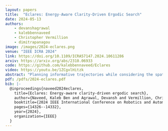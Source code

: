```yaml
---
layout: papers
title:  "Eclares: Energy-Aware Clarity-Driven Ergodic Search"
date: 2024-05-13
authors:
    - devanshagrawal
    - kalebbennaveed
    - Christopher Vermillion
    - dimitrapanagou
image: /images/2024-eclares.png
venue: "IEEE ICRA 2024"
link: https://doi.org/10.1109/ICRA57147.2024.10611286
arxiv: https://arxiv.org/abs/2310.06933
code: https://github.com/kalebbennaveed/Eclares
video: https://youtu.be/1ZCgxlHitzk
abstract: "Planning informative trajectories while considering the spatial distribution of the information over the environment, as well as constraints such as the robot’s limited battery capacity, makes the long-time horizon persistent coverage problem complex. Ergodic search methods consider the spatial distribution of environmental information while optimizing robot trajectories; however, current methods lack the ability to construct the target information spatial distribution for environments that vary stochastically across space and time. Moreover, current coverage methods dealing with battery capacity constraints either assume simple robot and battery models or are computationally expensive. To address these problems, we propose a framework called Eclares, in which our contribution is two-fold. 1) First, we propose a method to construct the target information spatial distribution for ergodic trajectory optimization using clarity, an information measure bounded between [0, 1]. The clarity dynamics allow us to capture information decay due to a lack of measurements and to quantify the maximum attainable information in stochastic spatiotemporal environments. 2) Second, instead of directly tracking the ergodic trajectory, we introduce the energy-aware (eware) filter, which iteratively validates the ergodic trajectory to ensure that the robot has enough energy to return to the charging station when needed. The proposed eware filter is applicable to nonlinear robot models and is computationally lightweight. We demonstrate the working of the framework through a simulation case study."
pdf: /pdfs/2024-eclares.pdf
bib: |-
  @inproceedings{naveed2024eclares,
    title={Eclares: Energy-aware clarity-driven ergodic search},
    author={Naveed, Kaleb Ben and Agrawal, Devansh and Vermillion, Christopher and Panagou, Dimitra},
    booktitle={2024 IEEE International Conference on Robotics and Automation (ICRA)},
    pages={14326--14332},
    year={2024},
    organization={IEEE}
  }
---
```

